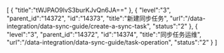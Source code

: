 [
	{
		"title":"tWJPAO9lvS3burKJvQn6JA=="
	},
	{
		"level":"3",
		"parent_id":"14372",
		"id":"14373",
		"title":"新建同步任务",
		"url":"/data-integration/data-sync-guide/create-a-sync-task",
		"status":"2"
	},
	{
		"level":"3",
		"parent_id":"14372",
		"id":"14374",
		"title":"同步任务运维",
		"url":"/data-integration/data-sync-guide/task-operation",
		"status":"2"
	}
]